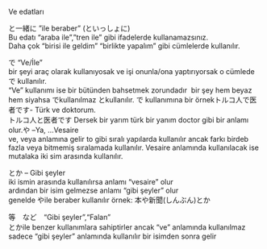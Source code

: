 Ve edatları  
  
と一緒に ”ile beraber” (といっしょに)  
Bu edatı “araba ile”,”tren ile” gibi ifadelerde kullanamazsınız.  
Daha çok “birisi ile geldim” “birlikte yapalım” gibi cümlelerde kullanılır.  
  
で “Ve/İle”  
bir şeyi araç olarak kullanıyosak ve işi onunla/ona yaptırıyorsak o cümlede で kullanılır.  
“Ve” kullanımı ise bir bütünden bahsetmek zorundadır  bir şey hem beyaz hem siyahsa でkullanılmaz とkullanılır. で kullanımına bir örnekトルコ人で医者です- Türk ve doktorum.  
トルコ人と医者です Dersek bir yarım türk bir yanım doctor gibi bir anlamı olur.や –Ya, …Vesaire  
ve, veya anlamına gelir to gibi sıralı yapılarda kullanılır ancak farkı birdeb fazla veya bitmemiş sıralamada kullanılır. Vesaire anlamında kullanılacak ise mutalaka iki sim arasında kullanılır.

とか – Gibi şeyler  
iki ismin arasında kullanılırsa anlamı “vesaire” olur  
ardından bir isim gelmezse anlamı “gibi şeyler” olur  
genelde やile beraber kullanılır örnek: 本や新聞(しんぶん)とか  
  
等　など　“Gibi şeyler”,“Falan”  
とかile benzer kullanımlara sahiptirler ancak “ve” anlamında kullanılmaz sadece “gibi şeyler” anlamında kullanılır bir isimden sonra gelir